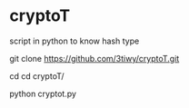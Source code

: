 # cryptoT
script in python to know hash type 



  git clone https://github.com/3tiwy/cryptoT.git
  
  cd cd cryptoT/
  
  python cryptot.py
